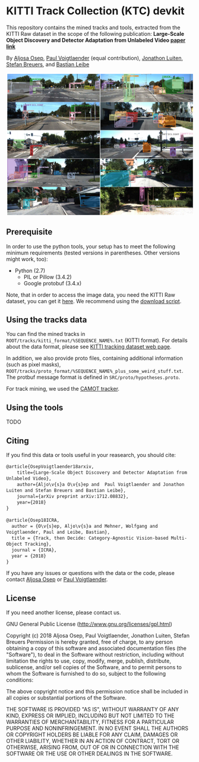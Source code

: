 # KITTI Track Collection (KTC) devkit

This repository contains the mined tracks and tools, extracted from the KITTI Raw dataset in the scope of the following publication:
**Large-Scale Object Discovery and Detector Adaptation from Unlabeled Video [paper link](https://arxiv.org/pdf/1712.08832.pdf)**

By [Aljosa Osep](https://www.vision.rwth-aachen.de/person/13/), [Paul Voigtlaender](https://www.vision.rwth-aachen.de/person/197/) (equal contribution), 
[Jonathon Luiten](https://jonathonluiten.wordpress.com/), [Stefan Breuers](https://www.vision.rwth-aachen.de/person/12/), and [Bastian Leibe](https://www.vision.rwth-aachen.de/person/1/)

![Alt text](img/header.png?raw=true "KTC tracks.")

## Prerequisite
In order to use the python tools, your setup has to meet the following minimum requirements (tested versions in parentheses. Other versions might work, too):

* Python (2.7)
  * PIL or Pillow (3.4.2)
  * Google protobuf (3.4.x)
  
Note, that in order to access the image data, you need the KITTI Raw dataset, you can get it [here](http://www.cvlibs.net/datasets/kitti/raw_data.php). 
We recommend using the [download script](http://www.cvlibs.net/download.php?file=raw_data_downloader.zip).

## Using the tracks data
You can find the mined tracks in `ROOT/tracks/kitti_format/%SEQUENCE_NAME%.txt` (KITTI format). For details about the data format, 
please see [KITTI tracking dataset web page](http://www.cvlibs.net/datasets/kitti/eval_tracking.php).

In addition, we also provide proto files, containing additional information (such as pixel masks), `ROOT/tracks/proto_format/%SEQUENCE_NAME%_plus_some_weird_stuff.txt`. 
The protbuf message format is defined in `SRC/proto/hypotheses.proto`.

For track mining, we used the [CAMOT tracker](https://www.vision.rwth-aachen.de/publication/00162/).

## Using the tools
TODO

## Citing

If you find this data or tools useful in your reasearch, you should cite:

    @article{OsepVoigtlaender18arxiv,
        title={Large-Scale Object Discovery and Detector Adaptation from Unlabeled Video},
        author={Aljo\v{s}a O\v{s}ep and  Paul Voigtlaender and Jonathon Luiten and Stefan Breuers and Bastian Leibe},
        journal={arXiv preprint arXiv:1712.08832},
        year={2018}
    }
    
    @article{Osep18ICRA,
      author = {O\v{s}ep, Aljo\v{s}a and Mehner, Wolfgang and Voigtlaender, Paul and Leibe, Bastian},
      title = {Track, then Decide: Category-Agnostic Vision-based Multi-Object Tracking},
      journal = {ICRA},
      year = {2018}
    }


If you have any issues or questions with the data or the code, 
please contact [Aljosa Osep](https://www.vision.rwth-aachen.de/person/13/) or [Paul Voigtlaender](https://www.vision.rwth-aachen.de/person/197/).

## License

If you need another license, please contact us.

GNU General Public License (http://www.gnu.org/licenses/gpl.html)

Copyright (c) 2018 Aljosa Osep, Paul Voigtlaender, Jonathon Luiten, Stefan Breuers
Permission is hereby granted, free of charge, to any person obtaining a copy of this software and associated documentation files (the "Software"), to deal in the Software without restriction, including without limitation the rights to use, copy, modify, merge, publish, distribute, sublicense, and/or sell copies of the Software, and to permit persons to whom the Software is furnished to do so, subject to the following conditions:

The above copyright notice and this permission notice shall be included in all copies or substantial portions of the Software.

THE SOFTWARE IS PROVIDED "AS IS", WITHOUT WARRANTY OF ANY KIND, EXPRESS OR IMPLIED, INCLUDING BUT NOT LIMITED TO THE WARRANTIES OF MERCHANTABILITY, FITNESS FOR A PARTICULAR PURPOSE AND NONINFRINGEMENT. IN NO EVENT SHALL THE AUTHORS OR COPYRIGHT HOLDERS BE LIABLE FOR ANY CLAIM, DAMAGES OR OTHER LIABILITY, WHETHER IN AN ACTION OF CONTRACT, TORT OR OTHERWISE, ARISING FROM, OUT OF OR IN CONNECTION WITH THE SOFTWARE OR THE USE OR OTHER DEALINGS IN THE SOFTWARE.